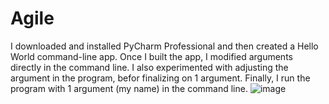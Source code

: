 # Agile
I downloaded and installed PyCharm Professional and then created a Hello World command-line app.
Once I built the app, I modified arguments directly in the command line. I also experimented with adjusting the argument in the program, befor finalizing on 1 argument. Finally, I run the program with 1 argument (my name) in the command line. 
![image](https://user-images.githubusercontent.com/54752285/188327507-d97d8ecf-27af-4914-a5e9-403e4058d7e0.png)
